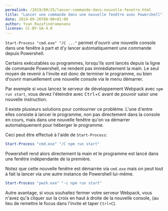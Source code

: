 ```yaml
---
permalink: /2019/09/25/lancer-commande-dans-nouvelle-fenetre.html
title: "Lancer une commande dans une nouvelle fenêtre avec Powershell"
date: 2019-09-26T00:00+01:00
author: Yvan Razafindramanana
license: CC-BY-SA-4.0
---
```


 `Start-Process "cmd.exe" "/C ..."`
permet d'ouvrir une nouvelle console
dans une fenêtre à part et d'y lancer automatiquement une commande depuis Powershell.

<!--more-->

Certains exécutables ou programmes, lorsqu'ils sont lancés depuis
la ligne de commande Powershell, ne rendent pas immédiatement la main. Le
seul moyen de revenir à l'invite est donc de terminer le programme,
ou bien d'ouvrir manuellement une nouvelle console via le menu démarrer.

Par exemple si vous lancez le serveur de développement Webpack avec
`npm run start`, vous devez l'éteindre avec <kbd>Ctrl</kbd>+<kbd>C</kbd> avant de pouvoir
saisir une nouvelle instruction.

Il existe plusieurs solutions pour contourner ce problème. L'une d'entre
elles consiste à lancer le programme, non pas directement dans la console
en cours, mais dans une nouvelle fenêtre qu'on va démarrer automatiquement
pour héberger le programme.

Ceci peut être effectué à l'aide de `Start-Process`:

```powershell
Start-Process "cmd.exe" "/C npm run start"
```

Powershell rend alors directement la main et le programme est lancé dans
une fenêtre indépendante de la première.

Notez que cette nouvelle fenêtre est démarrée via `cmd.exe` mais
on peut tout à fait la lancer via une autre instance de
Powershell lui-même.

```powershell
Start-Process "pwsh.exe" "-c npm run start"
```

Autre avantage, si vous souhaitez fermer votre serveur Webpack, vous
n'avez qu'à cliquer sur la croix en haut à droite de la nouvelle console,
(au lieu de remettre le focus dans l'invite et taper `Ctrl+C`).

